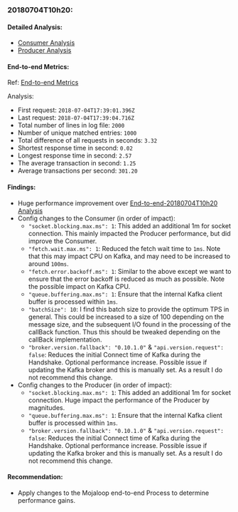 ### 20180704T10h20:

#### Detailed Analysis:
- [Consumer Analysis](../perf0xConsumer-20180704T18h30/README.md)
- [Producer Analysis](../perf0xProducer-20180704T18h30/README.md)

#### End-to-end Metrics:
Ref: [End-to-end Metrics](./combined-end-to-end-20180704T18h30.txt)

Analysis:
- First request: `2018-07-04T17:39:01.396Z`
- Last request: `2018-07-04T17:39:04.716Z`
- Total number of lines in log file: `2000`
- Number of unique matched entries: `1000`
- Total difference of all requests in seconds: `3.32`
- Shortest response time in second: `0.02`
- Longest response time in second: `2.57`
- The average transaction in second: `1.25`
- Average transactions per second: `301.20`

#### Findings:
- Huge performance improvement over [End-to-end-20180704T10h20 Analysis](../endtoend-20180704T10h20/README.md)
- Config changes to the Consumer (in order of impact):
    - `"socket.blocking.max.ms": 1`: This added an additional 1m for socket connection. This mainly impacted the Producer performance, but did improve the Consumer.
    - `"fetch.wait.max.ms": 1`: Reduced the fetch wait time to `1ms`. Note that this may impact CPU on Kafka, and may need to be increased to around `100ms`. 
    - `"fetch.error.backoff.ms": 1`: Similar to the above except we want to ensure that the error backoff is reduced as much as possible. Note the possible impact on Kafka CPU.
    - `"queue.buffering.max.ms": 1`: Ensure that the internal Kafka client buffer is processed within `1ms`.
    - `"batchSize": 10`: I find this batch size to provide the optimum TPS in general. This could be increased to a size of 100 depending on the message size, and the subsequent I/O found in the processing of the callBack function. Thus this should be tweaked depending on the callBack implementation.
    - `"broker.version.fallback": "0.10.1.0"` & `"api.version.request": false`: Reduces the initial Connect time of Kafka during the Handshake. Optional performance increase. Possible issue if updating the Kafka broker and this is manually set. As a result I do not recommend this change.    
- Config changes to the Producer (in order of impact):
    - `"socket.blocking.max.ms": 1`: This added an additional 1m for socket connection. Huge impact the performance of the Producer by magnitudes.
    - `"queue.buffering.max.ms": 1`: Ensure that the internal Kafka client buffer is processed within `1ms`.
    - `"broker.version.fallback": "0.10.1.0"` & `"api.version.request": false`: Reduces the initial Connect time of Kafka during the Handshake. Optional performance increase. Possible issue if updating the Kafka broker and this is manually set. As a result I do not recommend this change.

#### Recommendation:
- Apply changes to the Mojaloop end-to-end Process to determine performance gains.
